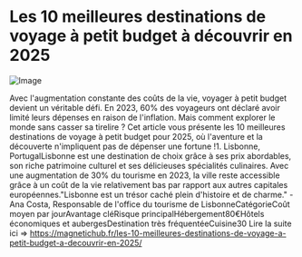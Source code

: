 # Les 10 meilleures destinations de voyage à petit budget à découvrir en 2025

![Image](https://images.pexels.com/photos/3163927/pexels-photo-3163927.jpeg?auto=compress&cs=tinysrgb&h=650&w=940)

Avec l'augmentation constante des coûts de la vie, voyager à petit budget devient un véritable défi. En 2023, 60% des voyageurs ont déclaré avoir limité leurs dépenses en raison de l'inflation. Mais comment explorer le monde sans casser sa tirelire ? Cet article vous présente les 10 meilleures destinations de voyage à petit budget pour 2025, où l'aventure et la découverte n'impliquent pas de dépenser une fortune !1. Lisbonne, PortugalLisbonne est une destination de choix grâce à ses prix abordables, son riche patrimoine culturel et ses délicieuses spécialités culinaires. Avec une augmentation de 30% du tourisme en 2023, la ville reste accessible grâce à un coût de la vie relativement bas par rapport aux autres capitales européennes."Lisbonne est un trésor caché plein d'histoire et de charme." - Ana Costa, Responsable de l'office du tourisme de LisbonneCatégorieCoût moyen par jourAvantage cléRisque principalHébergement80€Hôtels économiques et aubergesDestination très fréquentéeCuisine30 Lire la suite ici => https://magnetichub.fr/les-10-meilleures-destinations-de-voyage-a-petit-budget-a-decouvrir-en-2025/
